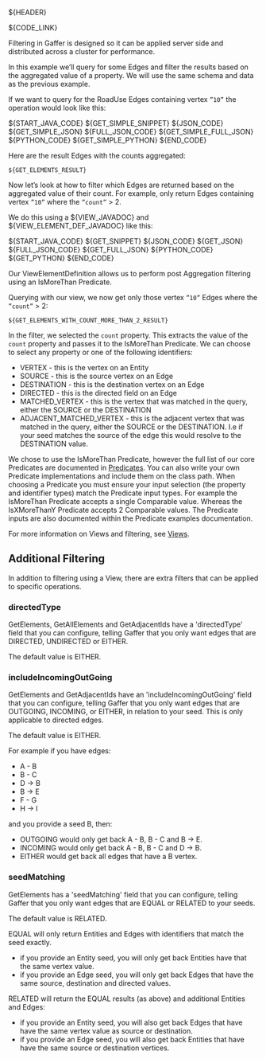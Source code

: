 ${HEADER}

${CODE_LINK}

Filtering in Gaffer is designed so it can be applied server side and distributed across a cluster for performance.

In this example we’ll query for some Edges and filter the results based on the aggregated value of a property. 
We will use the same schema and data as the previous example.

If we want to query for the RoadUse Edges containing vertex `”10”` the operation would look like this:

${START_JAVA_CODE}
${GET_SIMPLE_SNIPPET}
${JSON_CODE}
${GET_SIMPLE_JSON}
${FULL_JSON_CODE}
${GET_SIMPLE_FULL_JSON}
${PYTHON_CODE}
${GET_SIMPLE_PYTHON}
${END_CODE}

Here are the result Edges with the counts aggregated:

```
${GET_ELEMENTS_RESULT}
```

Now let’s look at how to filter which Edges are returned based on the aggregated value of their count.
For example, only return Edges containing vertex `”10”` where the `”count”` > 2.

We do this using a ${VIEW_JAVADOC} and ${VIEW_ELEMENT_DEF_JAVADOC} like this:

${START_JAVA_CODE}
${GET_SNIPPET}
${JSON_CODE}
${GET_JSON}
${FULL_JSON_CODE}
${GET_FULL_JSON}
${PYTHON_CODE}
${GET_PYTHON}
${END_CODE}

Our ViewElementDefinition allows us to perform post Aggregation filtering using an IsMoreThan Predicate.

Querying with our view, we now get only those vertex `”10”` Edges where the `”count”` > 2:

```
${GET_ELEMENTS_WITH_COUNT_MORE_THAN_2_RESULT}
```

In the filter, we selected the `count` property. This extracts the value of the `count` property and passes it to the IsMoreThan Predicate.
We can choose to select any property or one of the following identifiers:
- VERTEX - this is the vertex on an Entity
- SOURCE - this is the source vertex on an Edge
- DESTINATION - this is the destination vertex on an Edge
- DIRECTED - this is the directed field on an Edge
- MATCHED_VERTEX - this is the vertex that was matched in the query, either the SOURCE or the DESTINATION
- ADJACENT_MATCHED_VERTEX - this is the adjacent vertex that was matched in the query, either the SOURCE or the DESTINATION. I.e if your seed matches the source of the edge this would resolve to the DESTINATION value.

We chose to use the IsMoreThan Predicate, however the full list of our core Predicates are documented in [Predicates](../predicates/contents.md).
You can also write your own Predicate implementations and include them on the class path.
When choosing a Predicate you must ensure your input selection (the property and identifier types) match the Predicate input types.
For example the IsMoreThan Predicate accepts a single Comparable value. Whereas the IsXMoreThanY Predicate accepts 2 Comparable values.
The Predicate inputs are also documented within the Predicate examples documentation.

For more information on Views and filtering, see [Views](views.md).

## Additional Filtering
In addition to filtering using a View, there are extra filters that can be applied to specific operations.

### directedType
GetElements, GetAllElements and GetAdjacentIds have a 'directedType' field that you can configure,
telling Gaffer that you only want edges that are DIRECTED, UNDIRECTED or EITHER. 

The default value is EITHER.

### includeIncomingOutGoing
GetElements and GetAdjacentIds have an 'includeIncomingOutGoing' field that you can configure,
telling Gaffer that you only want edges that are OUTGOING, INCOMING, or EITHER, in relation to your seed.
This is only applicable to directed edges.

The default value is EITHER.

For example if you have edges:
- A - B
- B - C
- D -> B
- B -> E
- F - G
- H -> I

and you provide a seed B, then:

- OUTGOING would only get back A - B, B - C and B -> E.
- INCOMING would only get back A - B, B - C and D -> B.
- EITHER would get back all edges that have a B vertex.


### seedMatching
GetElements has a 'seedMatching' field that you can configure,
telling Gaffer that you only want edges that are EQUAL or RELATED to your seeds.

The default value is RELATED.

EQUAL will only return Entities and Edges with identifiers that match the seed exactly.
- if you provide an Entity seed, you will only get back Entities have that the same vertex value.
- if you provide an Edge seed, you will only get back Edges that have the same source, destination and directed values.

RELATED will return the EQUAL results (as above) and additional Entities and Edges:
- if you provide an Entity seed, you will also get back Edges that have have the same vertex value as source or destination.
- if you provide an Edge seed, you will also get back Entities that have have the same source or destination vertices.
